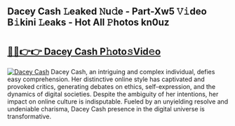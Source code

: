 ## Dacey Cash 𝙻eaked 𝙽u𝚍e - Part-Xw5 𝚅𝚒deo B𝚒kini 𝙻eaks - Hot All 𝙿hotos kn0uz

# <h2><a href="http://ld09gu1.urlbe.top/?page=Dacey+Cash">🔗🔗👉👉 Dacey Cash P𝚑oto𝚜Vid𝚎o</a></h2>

[![Dacey Cash](https://i.imgur.com/eBuTRDB.gif)](http://ld09gu1.urlbe.top/?page=Dacey+Cash)
Dacey Cash, an intriguing and complex individual, defies easy comprehension. Her distinctive online style has captivated and provoked critics, generating debates on ethics, self-expression, and the dynamics of digital societies. Despite the ambiguity of her intentions, her impact on online culture is indisputable. Fueled by an unyielding resolve and undeniable charisma, Dacey Cash presence in the digital universe is transformative.
